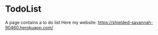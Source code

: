 # TodoList
A page contains a to do list
Here my website: https://shielded-savannah-90460.herokuapp.com/ 
